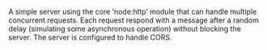 A simple server using the core ‘node:http’ module that can handle multiple concurrent requests. Each request respond with a message after a random delay (simulating some asynchronous operation) without blocking the server.
The server is configured to handle CORS.

